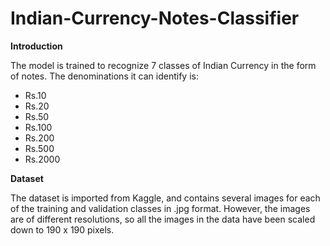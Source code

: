 # Indian-Currency-Notes-Classifier

  **Introduction**

  The model is trained to recognize 7 classes of Indian Currency in the form of notes.
  The denominations it can identify is:
  *  Rs.10
  *  Rs.20
  *  Rs.50
  *  Rs.100
  *  Rs.200
  *  Rs.500
  *  Rs.2000

  **Dataset**

  The dataset is imported from Kaggle, and contains several images for each of the training and validation classes in .jpg format.
  However, the images are of different resolutions, so all the images in the data have been scaled down to 190 x 190 pixels.


